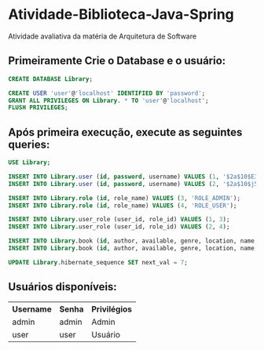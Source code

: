 # Atividade-Biblioteca-Java-Spring
Atividade avaliativa da matéria de Arquitetura de Software

<h2>Primeiramente Crie o Database e o usuário:</h2>

```sql
CREATE DATABASE Library;

CREATE USER 'user'@'localhost' IDENTIFIED BY 'password'; 
GRANT ALL PRIVILEGES ON Library. * TO 'user'@'localhost'; 
FLUSH PRIVILEGES;
```

<h2>Após primeira execução, execute as seguintes queries:</h2>

```sql
USE Library;

INSERT INTO Library.user (id, password, username) VALUES (1, '$2a$10$E3CY//muUoAC/1VZfntUoeaNujBfexQoeS8NjIM.TsX/0mUVbuaVu', 'admin');
INSERT INTO Library.user (id, password, username) VALUES (2, '$2a$10$j5QaMopRK41V6/QUwvVvcOF8WHfhUEP.qEZ7Fb5hf4P6p6ZCXzB.W', 'user');

INSERT INTO Library.role (id, role_name) VALUES (3, 'ROLE_ADMIN');
INSERT INTO Library.role (id, role_name) VALUES (4, 'ROLE_USER');

INSERT INTO Library.user_role (user_id, role_id) VALUES (1, 3);
INSERT INTO Library.user_role (user_id, role_id) VALUES (2, 4);

INSERT INTO Library.book (id, author, available, genre, location, name, publishing_house, release_year) VALUES (5, 'Robert C. Martin', true, 'Computação', '7B', 'Código Limpo', 'Alta Books', 2011);
INSERT INTO Library.book (id, author, available, genre, location, name, publishing_house, release_year) VALUES (6, 'Aldous Huxley', true, 'Ficção', '13A', 'Admirável Mundo Novo', 'Biblioteca Azul', 2015);

UPDATE Library.hibernate_sequence SET next_val = 7;
```
<h2>Usuários disponíveis:</h2>
<table>
  <tr>
    <th>Username</th>
    <th>Senha</th>
    <th>Privilégios</th>
  </tr>
  <tr>
    <td>admin</td>
    <td>admin</td>
    <td>Admin</td>
  </tr>
  <tr>
    <td>user</td>
    <td>user</td>
    <td>Usuário</td>
  </tr>
</table>
